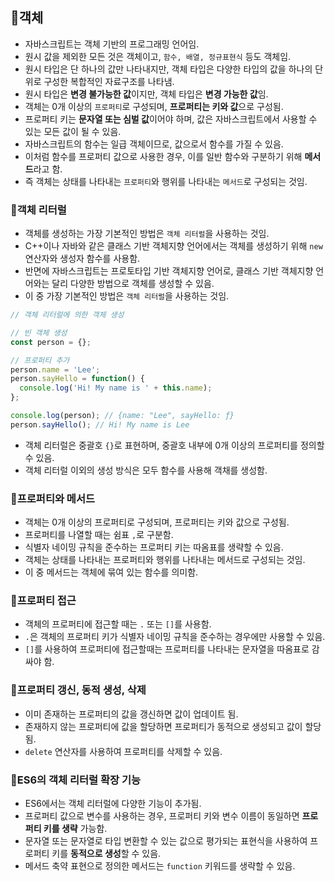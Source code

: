 ## 📌객체

- 자바스크립트는 객체 기반의 프로그래밍 언어임.
- 원시 값을 제외한 모든 것은 객체이고, `함수, 배열, 정규표현식` 등도 객체임.
- 원시 타입은 단 하나의 값만 나타내지만, 객체 타입은 다양한 타입의 값을 하나의 단위로 구성한 복합적인 자료구조를 나타냄.
- 원시 타입은 **변경 불가능한 값**이지만, 객체 타입은 **변경 가능한 값**임.
- 객체는 0개 이상의 `프로퍼티`로 구성되며, **프로퍼티는 키와 값**으로 구성됨.
- 프로퍼티 키는 **문자열 또는 심벌 값**이어야 하며, 값은 자바스크립트에서 사용할 수 있는 모든 값이 될 수 있음.
- 자바스크립트의 함수는 일급 객체이므로, 값으로서 함수를 가질 수 있음.
- 이처럼 함수를 프로퍼티 값으로 사용한 경우, 이를 일반 함수와 구분하기 위해 **메서드**라고 함.
- 즉 객체는 상태를 나타내는 `프로퍼티`와 행위를 나타내는 `메서드`로 구성되는 것임.

### 📌객체 리터럴
- 객체를 생성하는 가장 기본적인 방법은 `객체 리터럴`을 사용하는 것임.
- C++이나 자바와 같은 클래스 기반 객체지향 언어에서는 객체를 생성하기 위해 `new` 연산자와 생성자 함수를 사용함.
- 반면에 자바스크립트는 프로토타입 기반 객체지향 언어로, 클래스 기반 객체지향 언어와는 달리 다양한 방법으로 객체를 생성할 수 있음.
- 이 중 가장 기본적인 방법은 `객체 리터럴`을 사용하는 것임.
```js
// 객체 리터럴에 의한 객체 생성

// 빈 객체 생성
const person = {};

// 프로퍼티 추가
person.name = 'Lee';
person.sayHello = function() {
  console.log('Hi! My name is ' + this.name);
};

console.log(person); // {name: "Lee", sayHello: ƒ}
person.sayHello(); // Hi! My name is Lee
```
- 객체 리터럴은 중괄호 `{}`로 표현하며, 중괄호 내부에 0개 이상의 프로퍼티를 정의할 수 있음.
- 객체 리터럴 이외의 생성 방식은 모두 함수를 사용해 객채를 생성함.

### 📌프로퍼티와 메서드

- 객체는 0개 이상의 프로퍼티로 구성되며, 프로퍼티는 키와 값으로 구성됨.
- 프로퍼티를 나열할 때는 쉼표 `,`로 구분함.
- 식별자 네이밍 규칙을 준수하는 프로퍼티 키는 따옴표를 생략할 수 있음.
- 객체는 상태를 나타내는 프로퍼티와 행위를 나타내는 메서드로 구성되는 것임.
- 이 중 메서드는 객체에 묶여 있는 함수를 의미함.

### 📌프로퍼티 접근

- 객체의 프로퍼티에 접근할 때는 `.` 또는 `[]`를 사용함.
- `.`은 객체의 프로퍼티 키가 식별자 네이밍 규칙을 준수하는 경우에만 사용할 수 있음.
- `[]`를 사용하여 프로퍼티에 접근할때는 프로퍼티를 나타내는 문자열을 따옴표로 감싸야 함.

### 📌프로퍼티 갱신, 동적 생성, 삭제
- 이미 존재하는 프로퍼티의 값을 갱신하면 값이 업데이트 됨.
- 존재하지 않는 프로퍼티에 값을 할당하면 프로퍼티가 동적으로 생성되고 값이 할당됨.
- `delete` 연산자를 사용하여 프로퍼티를 삭제할 수 있음.

### 📌ES6의 객체 리터럴 확장 기능
- ES6에서는 객체 리터럴에 다양한 기능이 추가됨.
- 프로퍼티 값으로 변수를 사용하는 경우, 프로퍼티 키와 변수 이름이 동일하면 **프로퍼티 키를 생략** 가능함.
- 문자열 또는 문자열로 타입 변환할 수 있는 값으로 평가되는 표현식을 사용하여 프로퍼티 키를 **동적으로 생성**할 수 있음.
- 메서드 축약 표현으로 정의한 메서드는 `function` 키워드를 생략할 수 있음.